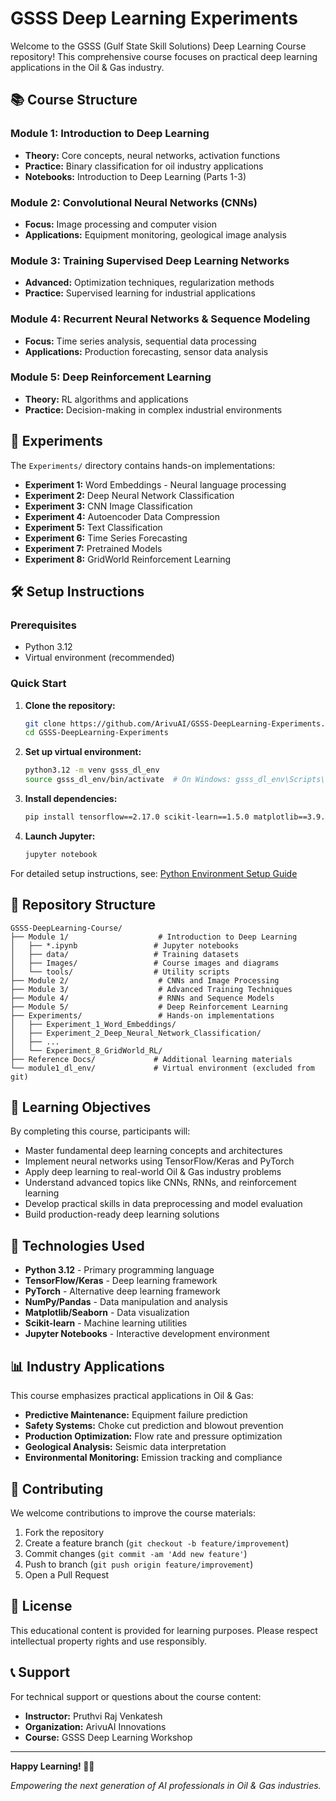 # GSSS Deep Learning Experiments

Welcome to the GSSS (Gulf State Skill Solutions) Deep Learning Course repository! This comprehensive course focuses on practical deep learning applications in the Oil & Gas industry.

## 📚 Course Structure

### Module 1: Introduction to Deep Learning
- **Theory:** Core concepts, neural networks, activation functions
- **Practice:** Binary classification for oil industry applications
- **Notebooks:** Introduction to Deep Learning (Parts 1-3)

### Module 2: Convolutional Neural Networks (CNNs)
- **Focus:** Image processing and computer vision
- **Applications:** Equipment monitoring, geological image analysis

### Module 3: Training Supervised Deep Learning Networks
- **Advanced:** Optimization techniques, regularization methods
- **Practice:** Supervised learning for industrial applications

### Module 4: Recurrent Neural Networks & Sequence Modeling
- **Focus:** Time series analysis, sequential data processing
- **Applications:** Production forecasting, sensor data analysis

### Module 5: Deep Reinforcement Learning
- **Theory:** RL algorithms and applications
- **Practice:** Decision-making in complex industrial environments

## 🧪 Experiments

The `Experiments/` directory contains hands-on implementations:

- **Experiment 1:** Word Embeddings - Neural language processing
- **Experiment 2:** Deep Neural Network Classification
- **Experiment 3:** CNN Image Classification
- **Experiment 4:** Autoencoder Data Compression
- **Experiment 5:** Text Classification
- **Experiment 6:** Time Series Forecasting
- **Experiment 7:** Pretrained Models
- **Experiment 8:** GridWorld Reinforcement Learning

## 🛠 Setup Instructions

### Prerequisites
- Python 3.12
- Virtual environment (recommended)

### Quick Start

1. **Clone the repository:**
   ```bash
   git clone https://github.com/ArivuAI/GSSS-DeepLearning-Experiments.git
   cd GSSS-DeepLearning-Experiments
   ```

2. **Set up virtual environment:**
   ```bash
   python3.12 -m venv gsss_dl_env
   source gsss_dl_env/bin/activate  # On Windows: gsss_dl_env\Scripts\activate
   ```

3. **Install dependencies:**
   ```bash
   pip install tensorflow==2.17.0 scikit-learn==1.5.0 matplotlib==3.9.0 torch==2.4.0 torchvision==0.19.0 torchaudio==2.4.0 pandas seaborn jupyter notebook
   ```

4. **Launch Jupyter:**
   ```bash
   jupyter notebook
   ```

For detailed setup instructions, see: [Python Environment Setup Guide](Module%201/Python_Environment_Setup_Guide.md)

## 📁 Repository Structure

```
GSSS-DeepLearning-Course/
├── Module 1/                    # Introduction to Deep Learning
│   ├── *.ipynb                 # Jupyter notebooks
│   ├── data/                   # Training datasets
│   ├── Images/                 # Course images and diagrams
│   └── tools/                  # Utility scripts
├── Module 2/                    # CNNs and Image Processing
├── Module 3/                    # Advanced Training Techniques
├── Module 4/                    # RNNs and Sequence Models
├── Module 5/                    # Deep Reinforcement Learning
├── Experiments/                 # Hands-on implementations
│   ├── Experiment_1_Word_Embeddings/
│   ├── Experiment_2_Deep_Neural_Network_Classification/
│   ├── ...
│   └── Experiment_8_GridWorld_RL/
├── Reference Docs/             # Additional learning materials
└── module1_dl_env/             # Virtual environment (excluded from git)
```

## 🎯 Learning Objectives

By completing this course, participants will:

- Master fundamental deep learning concepts and architectures
- Implement neural networks using TensorFlow/Keras and PyTorch
- Apply deep learning to real-world Oil & Gas industry problems
- Understand advanced topics like CNNs, RNNs, and reinforcement learning
- Develop practical skills in data preprocessing and model evaluation
- Build production-ready deep learning solutions

## 🔧 Technologies Used

- **Python 3.12** - Primary programming language
- **TensorFlow/Keras** - Deep learning framework
- **PyTorch** - Alternative deep learning framework
- **NumPy/Pandas** - Data manipulation and analysis
- **Matplotlib/Seaborn** - Data visualization
- **Scikit-learn** - Machine learning utilities
- **Jupyter Notebooks** - Interactive development environment

## 📊 Industry Applications

This course emphasizes practical applications in Oil & Gas:

- **Predictive Maintenance:** Equipment failure prediction
- **Safety Systems:** Choke cut prediction and blowout prevention
- **Production Optimization:** Flow rate and pressure optimization
- **Geological Analysis:** Seismic data interpretation
- **Environmental Monitoring:** Emission tracking and compliance

## 🤝 Contributing

We welcome contributions to improve the course materials:

1. Fork the repository
2. Create a feature branch (`git checkout -b feature/improvement`)
3. Commit changes (`git commit -am 'Add new feature'`)
4. Push to branch (`git push origin feature/improvement`)
5. Open a Pull Request

## 📝 License

This educational content is provided for learning purposes. Please respect intellectual property rights and use responsibly.

## 📞 Support

For technical support or questions about the course content:

- **Instructor:** Pruthvi Raj Venkatesh
- **Organization:** ArivuAI Innovations
- **Course:** GSSS Deep Learning Workshop

---

**Happy Learning! 🚀🧠**

*Empowering the next generation of AI professionals in Oil & Gas industries.*